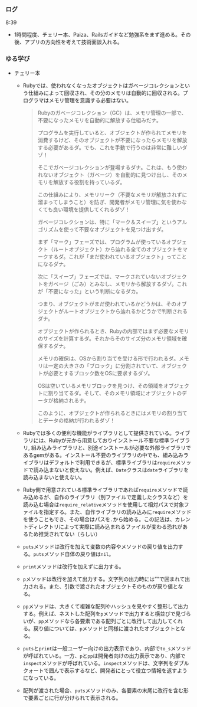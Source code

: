 ### ログ
8:39  
- 1時間程度、チェリー本、Paiza、Railsガイドなど勉強系をまず進める。その後、アプリの方向性を考えて技術面談入れる。  


### ゆる学び
- チェリー本  
  - Rubyでは、使われなくなったオブジェクトはガベージコレクションという仕組みによって回収され、その分のメモリは自動的に回収される。プログラマはメモリ管理を意識する必要はない。
    > Rubyのガベージコレクション（GC）は、メモリ管理の一部で、不要になったメモリを自動的に解放する仕組みだナ。  
    >    
    > プログラムを実行していると、オブジェクトが作られてメモリを消費するけど、そのオブジェクトが不要になったらメモリを解放する必要があるダ。でも、これを手動で行うのは非常に難しいダゾ！  
    >     
    > そこでガベージコレクションが登場するダナ。これは、もう使われないオブジェクト（ガベージ）を自動的に見つけ出し、そのメモリを解放する役割を持っているダ。  
    >    
    > この仕組みにより、メモリリーク（不要なメモリが解放されずに溜まってしまうこと）を防ぎ、開発者がメモリ管理に気を使わなくても良い環境を提供してくれるダゾ！   
    >  
    >     
    >  ガベージコレクションは、特に「マーク＆スイープ」というアルゴリズムを使って不要なオブジェクトを見つけ出すダ。
    >  
    > まず「マーク」フェーズでは、プログラムが使っているオブジェクト（ルートオブジェクト）から辿れる全てのオブジェクトをマークするダ。これが「まだ使われているオブジェクト」ってことになるダナ。
    >  
    >  次に「スイープ」フェーズでは、マークされていないオブジェクトをガベージ（ごみ）とみなし、メモリから解放するダゾ。これが「不要になった」という判断になるダカ。
    >  
    >  つまり、オブジェクトがまだ使われているかどうかは、そのオブジェクトがルートオブジェクトから辿れるかどうかで判断されるダナ。
    >
    > オブジェクトが作られるとき、Rubyの内部ではまず必要なメモリのサイズを計算するダ。それからそのサイズ分のメモリ領域を確保するダナ。
    >  
    > メモリの確保は、OSから割り当てを受ける形で行われるダ。メモリは一定の大きさの「ブロック」に分割されていて、オブジェクトが必要とするブロック数をOSに要求するダゾ。
    >  
    > OSは空いているメモリブロックを見つけ、その領域をオブジェクトに割り当てるダ。そして、そのメモリ領域にオブジェクトのデータが格納されるナ。
    >  
    > このように、オブジェクトが作られるときにはメモリの割り当てとデータの格納が行われるダゾ！  
    
  - Rubyでは多くの便利な機能がライブラリとして提供されている。ライブラリには、Rubyが元から用意しておりインストール不要な標準ライブラリ, 組み込みライブラリと、別途インストールが必要な外部ライブラリであるgemがある。インストール不要のライブラリの中でも、組み込みライブラリはデフォルトで利用できるが、標準ライブラリは`require`メソッドで読み込まないと使えない。例えば、`Date`クラスは`date`ライブラリを読み込まないと使えない。  
  - Ruby側で用意されている標準ライブラリであれば`require`メソッドで読み込めるが、自作のライブラリ（別ファイルで定義したクラスなど）を読み込む場合は`require_relative`メソッドを使用して相対パスで対象ファイルを指定する。また、自作ライブラリの読み込みに`require`メソッドを使うこともでき、その場合はパスを`.`から始める。この記法は、カレントディレクトリによって実際に読み込まれるファイルが変わる恐れがあるため推奨されてない（らしい）
  - `puts`メソッドは改行を加えて変数の内容やメソッドの戻り値を出力する。`puts`メソッド自体の戻り値は`nil`。  
  - `print`メソッドは改行を加えずに出力する。  
  - `p`メソッドは改行を加えて出力する。文字列の出力時には””で囲まれて出力される。また、引数で渡されたオブジェクトそのものが戻り値となる。  
  - `pp`メソッドは、大きくて複雑な配列やハッシュを見やすく整形して出力する。例えば、ネストした配列を`p`メソッドで出力すると横並びで見づらいが、`pp`メソッドなら各要素である配列ごとに改行して出力してくれる。戻り値については、`p`メソッドと同様に渡されたオブジェクトとなる。    
  - `puts`と`print`は一般ユーザー向けの出力表示であり、内部で`to_s`メソッドが呼ばれている。一方、`p`と`pp`は開発者向けの出力表示であり、内部で`inspect`メソッドが呼ばれている。`inspect`メソッドは、文字列をダブルクォートで囲んで表示するなど、開発者にとって役立つ情報を返すようになっている。  
  - 配列が渡された場合、`puts`メソッドのみ、各要素の末尾に改行を含む形で要素ごとに行が分けられて表示される。  

